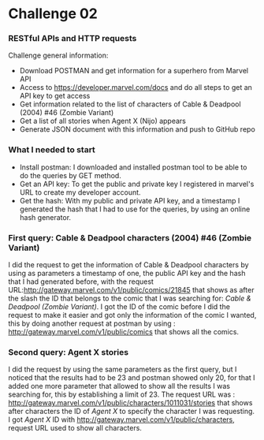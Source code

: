# Challenge 02
### RESTful APIs and HTTP requests

Challenge general information:

* Download POSTMAN and get information for a superhero from Marvel API
* Access to https://developer.marvel.com/docs and do all steps to get an API key to get access
* Get information related to the list of characters of Cable & Deadpool (2004) #46 (Zombie Variant)
* Get a list of all stories when Agent X (Nijo) appears
* Generate JSON document with this information and push to GitHub repo

### What I needed to start

* Install postman: I downloaded and installed postman tool to be able to do the queries by GET method. 
* Get an API key: To get the public and private key I registered in marvel's URL to create my developer account.
* Get the hash: With my public and private API key, and a timestamp I generated the hash that I had to use for the queries, by using an online hash generator.


### First query: Cable & Deadpool characters (2004) #46 (Zombie Variant)

I did the request to get the information of Cable & Deadpool characters by using as parameters a timestamp of one, the public API key and the hash that I had generated before, with the request URL:http://gateway.marvel.com/v1/public/comics/21845 that shows as after the slash the ID that belongs to the comic that I was searching for: *Cable & Deadpool (Zombie Variant)*. 
I got the ID of the comic before I did the request to make it easier and got only the information of the comic I wanted, this by doing another request at postman by using : http://gateway.marvel.com/v1/public/comics that shows all the comics.


### Second query: Agent X stories

I did the request by using the same parameters as the first query, but I noticed that the results had to be 23 and postman showed only 20, 
for that I added one more parameter that allowed to show all the results I was searching for, this by establishing a limit of 23. 
The request URL was : http://gateway.marvel.com/v1/public/characters/1011031/stories that shows after characters the ID of *Agent X* to specify the character I was requesting.
I got *Agent X* ID with http://gateway.marvel.com/v1/public/characters, request URL used to show all characters. 
